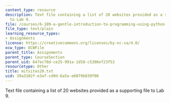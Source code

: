 ```yaml
---
content_type: resource
description: Text file containing a list of 20 websites provided as a supporting file
  to Lab 9.
file: /courses/6-189-a-gentle-introduction-to-programming-using-python-january-iap-2008/39a3102fe3afcd9d6a5ae6079b039f00_mitsites20.txt
file_type: text/plain
learning_resource_types:
- Assignments
license: https://creativecommons.org/licenses/by-nc-sa/4.0/
ocw_type: OCWFile
parent_title: Assignments
parent_type: CourseSection
parent_uid: 647ec78d-ce25-991a-1d58-c5306ef23f53
resourcetype: Other
title: mitsites20.txt
uid: 39a3102f-e3af-cd9d-6a5a-e6079b039f00
---
```

Text file containing a list of 20 websites provided as a supporting file to Lab 9.